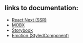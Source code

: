 ## links to documentation:

- [React Next (SSR)](https://nextjs.org/docs/basic-features/data-fetching/overview)
- [MOBX](https://mobx.js.org/observable-state.html)
- [Storybook](https://storybook.js.org/docs/react/writing-stories/introduction)
- [Emotion (StyledComponent)](https://emotion.sh/docs/styled)

